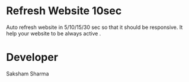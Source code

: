 # Refresh Website 10sec
Auto refresh website in 5/10/15/30 sec so that it should be responsive.
It help your website to be always active .


# Developer
Saksham Sharma
